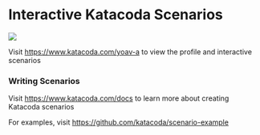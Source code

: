 # Interactive Katacoda Scenarios

[![](http://shields.katacoda.com/katacoda/yoav-a/count.svg)](https://www.katacoda.com/yoav-a "Get your profile on Katacoda.com")

Visit https://www.katacoda.com/yoav-a to view the profile and interactive scenarios

### Writing Scenarios
Visit https://www.katacoda.com/docs to learn more about creating Katacoda scenarios

For examples, visit https://github.com/katacoda/scenario-example
